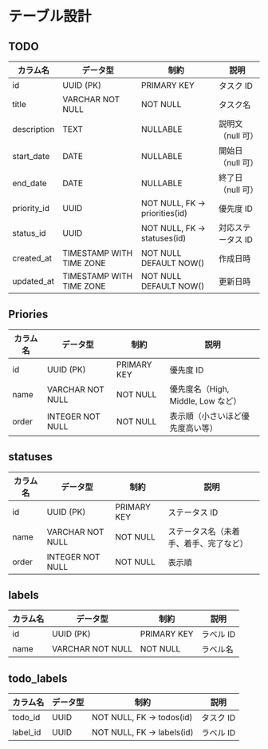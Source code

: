 # テーブル設計

## TODO

| カラム名    | データ型                 | 制約                          | 説明              |
| ----------- | ------------------------ | ----------------------------- | ----------------- |
| id          | UUID (PK)                | PRIMARY KEY                   | タスク ID         |
| title       | VARCHAR NOT NULL         | NOT NULL                      | タスク名          |
| description | TEXT                     | NULLABLE                      | 説明文（null 可） |
| start_date  | DATE                     | NULLABLE                      | 開始日（null 可） |
| end_date    | DATE                     | NULLABLE                      | 終了日（null 可） |
| priority_id | UUID                     | NOT NULL, FK → priorities(id) | 優先度 ID         |
| status_id   | UUID                     | NOT NULL, FK → statuses(id)   | 対応ステータス ID |
| created_at  | TIMESTAMP WITH TIME ZONE | NOT NULL DEFAULT NOW()        | 作成日時          |
| updated_at  | TIMESTAMP WITH TIME ZONE | NOT NULL DEFAULT NOW()        | 更新日時          |

## Priories

| カラム名 | データ型         | 制約        | 説明                               |
| -------- | ---------------- | ----------- | ---------------------------------- |
| id       | UUID (PK)        | PRIMARY KEY | 優先度 ID                          |
| name     | VARCHAR NOT NULL | NOT NULL    | 優先度名（High, Middle, Low など） |
| order    | INTEGER NOT NULL | NOT NULL    | 表示順（小さいほど優先度高い等）   |

## statuses

| カラム名 | データ型         | 制約        | 説明                                   |
| -------- | ---------------- | ----------- | -------------------------------------- |
| id       | UUID (PK)        | PRIMARY KEY | ステータス ID                          |
| name     | VARCHAR NOT NULL | NOT NULL    | ステータス名（未着手、着手、完了など） |
| order    | INTEGER NOT NULL | NOT NULL    | 表示順                                 |

## labels

| カラム名 | データ型         | 制約        | 説明      |
| -------- | ---------------- | ----------- | --------- |
| id       | UUID (PK)        | PRIMARY KEY | ラベル ID |
| name     | VARCHAR NOT NULL | NOT NULL    | ラベル名  |

## todo_labels

| カラム名 | データ型 | 制約                      | 説明      |
| -------- | -------- | ------------------------- | --------- |
| todo_id  | UUID     | NOT NULL, FK → todos(id)  | タスク ID |
| label_id | UUID     | NOT NULL, FK → labels(id) | ラベル ID |
